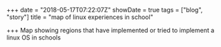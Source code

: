 +++
date = "2018-05-17T07:22:07Z"
showDate = true
tags = ["blog", "story"]
title = "map of linux experiences in school"

+++
Map showing regions that have implemented or tried to implement a linux OS in schools